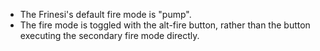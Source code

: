 * The Frinesi's default fire mode is "pump".
* The fire mode is toggled with the alt-fire button, rather than the button executing the secondary fire mode directly.
